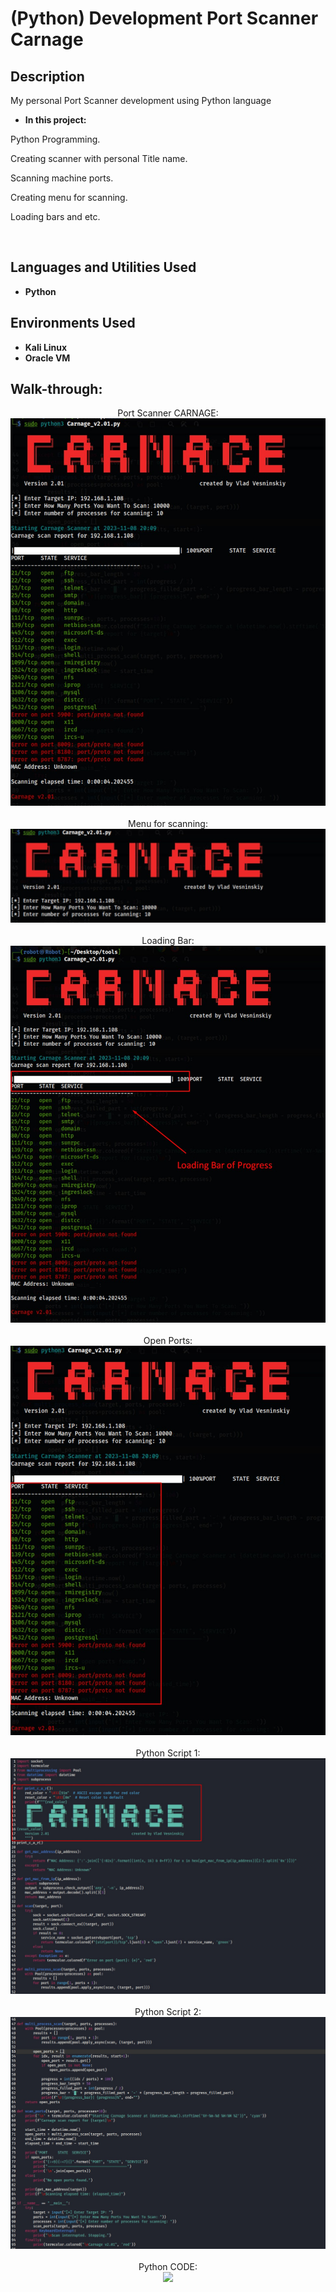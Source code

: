 <h1>(Python) Development Port Scanner Carnage</h1>

 

<h2>Description</h2>

My personal Port Scanner development using Python language


- <b>In this project:</b>


Python Programming.

Creating scanner with personal Title name. 

Scanning machine ports.

Creating menu for scanning.

Loading bars and etc.

<br />



<h2>Languages and Utilities Used</h2>

- <b>Python</b> 


<h2>Environments Used </h2>


- <b>Kali Linux</b> 
- <b>Oracle VM</b>

<h2>Walk-through:</h2>

<p align="center">
Port Scanner CARNAGE: <br/>
<img src="https://github.com/Vlad774/Port-Scanner-Carnage/blob/main/Carnage%20Port%20Scanner.jpg"/>
<br />
<br />
Menu for scanning:  <br/>
<img src="https://github.com/Vlad774/Port-Scanner-Carnage/blob/main/Menu.jpg"/>
<br />
<br />
Loading Bar: <br/>
<img src="https://github.com/Vlad774/Port-Scanner-Carnage/blob/main/Loading%20Bar.jpg"/>
<br />
<br />
Open Ports:  <br/>
<img src="https://github.com/Vlad774/Port-Scanner-Carnage/blob/main/open%20ports.jpg"/>
<br />
<br />
Python Script 1:  <br/>
<img src="https://github.com/Vlad774/Port-Scanner-Carnage/blob/main/Python_script_1.jpg"/>
<br />
<br />
Python Script 2:  <br/>
<img src="https://github.com/Vlad774/Port-Scanner-Carnage/blob/main/Python_script_2.jpg"/>
<br />
<br />
Python CODE:  <br/>
<img src="https://github.com/Vlad774/Port-Scanner-Carnage/blob/main/Carnage_v2.01.py"/>

</p>

<!--
 ```diff
- text in red
+ text in green
! text in orange
# text in gray
@@ text in purple (and bold)@@
```
--!>

